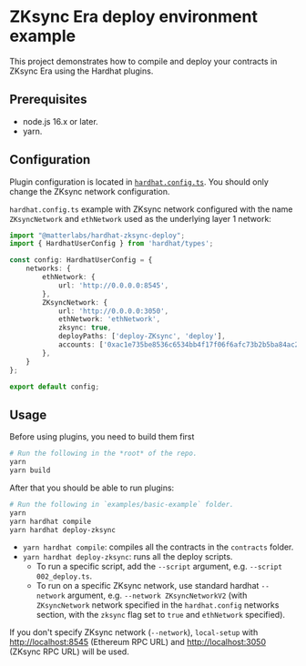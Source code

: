 # ZKsync Era deploy environment example

This project demonstrates how to compile and deploy your contracts in ZKsync Era using the Hardhat plugins.

## Prerequisites

- node.js 16.x or later.
- yarn.

## Configuration

Plugin configuration is located in [`hardhat.config.ts`](./hardhat.config.ts).
You should only change the ZKsync network configuration.

`hardhat.config.ts` example with ZKsync network configured with the name `ZKsyncNetwork` and `ethNetwork` used as the underlying layer 1 network:
```ts
import "@matterlabs/hardhat-zksync-deploy";
import { HardhatUserConfig } from 'hardhat/types';

const config: HardhatUserConfig = {
    networks: {
        ethNetwork: {
            url: 'http://0.0.0.0:8545',
        },
        ZKsyncNetwork: {
            url: 'http://0.0.0.0:3050',
            ethNetwork: 'ethNetwork',
            zksync: true,
            deployPaths: ['deploy-ZKsync', 'deploy'],
            accounts: ['0xac1e735be8536c6534bb4f17f06f6afc73b2b5ba84ac2cfb12f7461b20c0bbe3', '0x28a574ab2de8a00364d5dd4b07c4f2f574ef7fcc2a86a197f65abaec836d1959'],
        },
    }
};

export default config;
```

## Usage

Before using plugins, you need to build them first

```sh
# Run the following in the *root* of the repo.
yarn
yarn build
```

After that you should be able to run plugins:

```sh
# Run the following in `examples/basic-example` folder.
yarn
yarn hardhat compile
yarn hardhat deploy-zksync
```

- `yarn hardhat compile`: compiles all the contracts in the `contracts` folder.
- `yarn hardhat deploy-zksync`: runs all the deploy scripts.
    - To run a specific script, add the `--script` argument, e.g. `--script 002_deploy.ts`.
    - To run on a specific ZKsync network, use standard hardhat `--network` argument, e.g. `--network ZKsyncNetworkV2`
    (with `ZKsyncNetwork` network specified in the `hardhat.config` networks section, with the `zksync` flag set to `true` and `ethNetwork` specified).

If you don't specify ZKsync network (`--network`), `local-setup` with <http://localhost:8545> (Ethereum RPC URL) and <http://localhost:3050> (ZKsync RPC URL) will be used.
